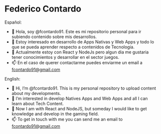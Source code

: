 <h1>Federico Contardo</h1>


<!--                                                                                                                              -->
Español:
- 👋 Hola, soy @fcontardo91. Este es mi repositorio personal para ir subiendo contenido sobre mis desarrollos.
- 👀 Estoy interesado en desarrollo de Apps Nativas y Web Apps y todo lo que se pueda aprender respecto a contenidos de Tecnologia.
- 🌱 Actualmente estoy con React y NodeJs pero algun dia me gustaria tener conocimientos y desarrollar en el sector juegos.
- 📫 En el caso de querer contactarme puedes enviarme un email a fcontardo91@gmail.com

<!--                                                                                                                              -->
English:
- 👋 Hi, I’m @fcontardo91. This is my personal repository to upload content about my developments.
- 👀 I’m interested in develop Natives Apps and Web Apps and all I can learn about Tech Content. 
- 🌱 Now I am with React and NodeJS, but someday I would like to get knowledge and develop in the gaming field.
- 📫 To get in touch with me you can send me an email to fcontardo91@gmail.com

<!--                                                                                                                              -->
